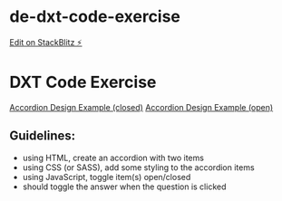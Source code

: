# de-dxt-code-exercise

[Edit on StackBlitz ⚡️](https://stackblitz.com/edit/de-dxt-code-exercise)

# DXT Code Exercise

[Accordion Design Example (closed)](https://duke-energy.com/_/media/images/misc/test-accordion-closed)
[Accordion Design Example (open)](https://duke-energy.com/_/media/images/misc/test-accordion-open)

## Guidelines:

- using HTML, create an accordion with two items
- using CSS (or SASS), add some styling to the accordion items
- using JavaScript, toggle item(s) open/closed
- should toggle the answer when the question is clicked
